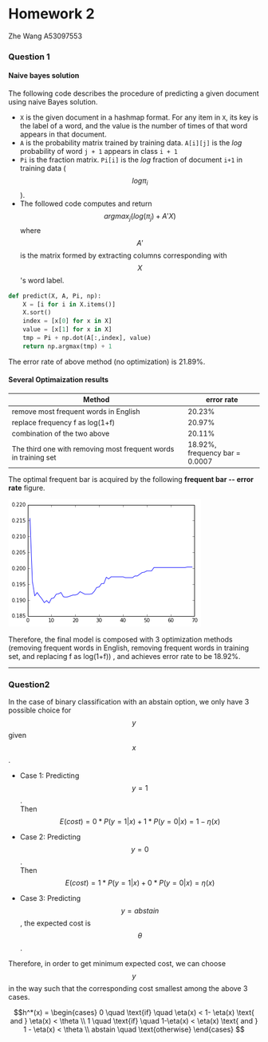 # Homework 2
Zhe Wang
A53097553

### Question 1

#### Naive bayes solution
The following code describes the procedure of predicting a given document using naive Bayes solution.

* `X` is the given document in a hashmap format. For any item in `X`, its key is the label of a word, and the value is the number of times of that word appears in that document.
* `A` is the probability matrix trained by training data. `A[i][j]` is the *log* probability of word `j + 1` appears in class `i + 1`
* `Pi` is the fraction matrix. `Pi[i]` is the *log* fraction of document `i+1` in training data ($$log\pi_i$$).
* The followed code computes and return $$argmax_j(log(\pi_j) + A'X)$$ where $$A'$$ is the matrix formed by extracting columns corresponding with $$X$$'s word label. 

```Python
def predict(X, A, Pi, np):
    X = [i for i in X.items()]
    X.sort()
    index = [x[0] for x in X]
    value = [x[1] for x in X]
    tmp = Pi + np.dot(A[:,index], value)
    return np.argmax(tmp) + 1
```
The error rate of above method (no optimization) is 21.89%.

#### Several Optimaization results


| Method | error rate |
| -- | -- |
| remove most frequent words in English | 20.23% |
| replace frequency f as log(1+f) | 20.97% |
| combination of the two above | 20.11% |
| The third one with removing most frequent words in training set  | 18.92%, <br> frequency bar = 0.0007 |

The optimal frequent bar is acquired by the following **frequent bar -- error rate** figure.

![](output_29_1.png)

Therefore, the final model is composed with 3 optimization methods (removing frequent words in English, removing frequent words in training set, and replacing f as log(1+f)) , and achieves error rate to be 18.92%.



---


### Question2

In the case of binary classification with an abstain option, we only have 3 possible choice for $$y$$ given $$x$$.

* Case 1: Predicting $$y = 1$$.  
Then $$E(cost)= 0*P(y=1|x) +1*P(y=0|x) = 1- \eta(x)$$

* Case 2: Predicting $$y=0$$.  
Then $$E(cost)=1*P(y=1|x) +0*P(y=0|x) = \eta(x)$$

* Case 3: Predicting $$y=abstain$$, the expected cost is $$\theta$$.

Therefore, in order to get minimum expected cost, we can choose $$y$$ in the way such that the corresponding cost smallest among the above 3 cases.

$$h^*(x) = \begin{cases}
0 \quad \text{if} \quad \eta(x) < 1- \eta(x) \text{ and } \eta(x) < \theta \\
1 \quad \text{if} \quad 1-\eta(x) < \eta(x) \text{ and } 1 - \eta(x) < \theta \\
abstain \quad \text{otherwise} 
\end{cases}
$$